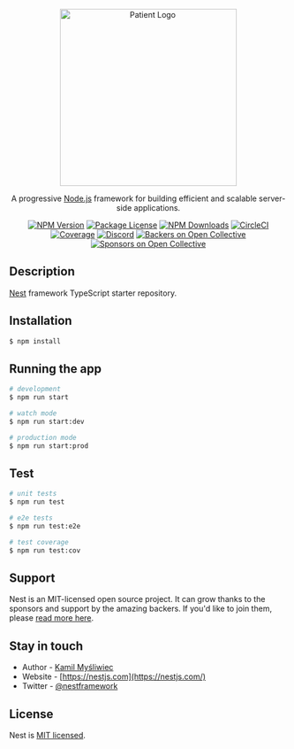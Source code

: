 <p align="center">
  <img src="https://www.google.com/imgres?imgurl=https%3A%2F%2Fupload.wikimedia.org%2Fwikipedia%2Fcommons%2Fthumb%2F5%2F51%2FPatient_logo_2019.svg%2F1200px-Patient_logo_2019.svg.png&imgrefurl=https%3A%2F%2Fen.wikipedia.org%2Fwiki%2FFile%3APatient_logo_2019.svg&tbnid=ymZ16llLv1JYlM&vet=12ahUKEwiex7zxi_PwAhXplIQIHW5kAXoQMygAegUIARC8AQ..i&docid=mrDGM94BF2eU5M&w=1200&h=385&q=Patient%20logo&ved=2ahUKEwiex7zxi_PwAhXplIQIHW5kAXoQMygAegUIARC8AQ" width="320" alt="Patient Logo" />
</p>

[circleci-image]: https://www.google.com/imgres?imgurl=https%3A%2F%2Fupload.wikimedia.org%2Fwikipedia%2Fcommons%2Fthumb%2F5%2F51%2FPatient_logo_2019.svg%2F1200px-Patient_logo_2019.svg.png&imgrefurl=https%3A%2F%2Fen.wikipedia.org%2Fwiki%2FFile%3APatient_logo_2019.svg&tbnid=ymZ16llLv1JYlM&vet=12ahUKEwiex7zxi_PwAhXplIQIHW5kAXoQMygAegUIARC8AQ..i&docid=mrDGM94BF2eU5M&w=1200&h=385&q=Patient%20logo&ved=2ahUKEwiex7zxi_PwAhXplIQIHW5kAXoQMygAegUIARC8AQ
[circleci-url]: https://www.google.com/imgres?imgurl=https%3A%2F%2Fupload.wikimedia.org%2Fwikipedia%2Fcommons%2Fthumb%2F5%2F51%2FPatient_logo_2019.svg%2F1200px-Patient_logo_2019.svg.png&imgrefurl=https%3A%2F%2Fen.wikipedia.org%2Fwiki%2FFile%3APatient_logo_2019.svg&tbnid=ymZ16llLv1JYlM&vet=12ahUKEwiex7zxi_PwAhXplIQIHW5kAXoQMygAegUIARC8AQ..i&docid=mrDGM94BF2eU5M&w=1200&h=385&q=Patient%20logo&ved=2ahUKEwiex7zxi_PwAhXplIQIHW5kAXoQMygAegUIARC8AQ

  <p align="center">A progressive <a href="http://nodejs.org" target="_blank">Node.js</a> framework for building efficient and scalable server-side applications.</p>
    <p align="center">
<a href="https://www.npmjs.com/~nestjscore" target="_blank"><img src="https://img.shields.io/npm/v/@nestjs/core.svg" alt="NPM Version" /></a>
<a href="https://www.npmjs.com/~nestjscore" target="_blank"><img src="https://img.shields.io/npm/l/@nestjs/core.svg" alt="Package License" /></a>
<a href="https://www.npmjs.com/~nestjscore" target="_blank"><img src="https://img.shields.io/npm/dm/@nestjs/common.svg" alt="NPM Downloads" /></a>
<a href="https://circleci.com/gh/nestjs/nest" target="_blank"><img src="https://img.shields.io/circleci/build/github/nestjs/nest/master" alt="CircleCI" /></a>
<a href="https://coveralls.io/github/nestjs/nest?branch=master" target="_blank"><img src="https://coveralls.io/repos/github/nestjs/nest/badge.svg?branch=master#9" alt="Coverage" /></a>
<a href="https://discord.gg/G7Qnnhy" target="_blank"><img src="https://img.shields.io/badge/discord-online-brightgreen.svg" alt="Discord"/></a>
<a href="https://opencollective.com/nest#backer" target="_blank"><img src="https://opencollective.com/nest/backers/badge.svg" alt="Backers on Open Collective" /></a>
<a href="https://opencollective.com/nest#sponsor" target="_blank"><img src="https://opencollective.com/nest/sponsors/badge.svg" alt="Sponsors on Open Collective" /></a>
 
</p>
  <!--[![Backers on Open Collective](https://opencollective.com/nest/backers/badge.svg)](https://opencollective.com/nest#backer)
  [![Sponsors on Open Collective](https://opencollective.com/nest/sponsors/badge.svg)](https://opencollective.com/nest#sponsor)-->

## Description

[Nest](https://github.com/nestjs/nest) framework TypeScript starter repository.

## Installation

```bash
$ npm install
```

## Running the app

```bash
# development
$ npm run start

# watch mode
$ npm run start:dev

# production mode
$ npm run start:prod
```

## Test

```bash
# unit tests
$ npm run test

# e2e tests
$ npm run test:e2e

# test coverage
$ npm run test:cov
```

## Support

Nest is an MIT-licensed open source project. It can grow thanks to the sponsors and support by the amazing backers. If you'd like to join them, please [read more here](https://docs.nestjs.com/support).

## Stay in touch

- Author - [Kamil Myśliwiec](https://kamilmysliwiec.com)
- Website - [https://nestjs.com](https://nestjs.com/)
- Twitter - [@nestframework](https://twitter.com/nestframework)

## License

Nest is [MIT licensed](LICENSE).
